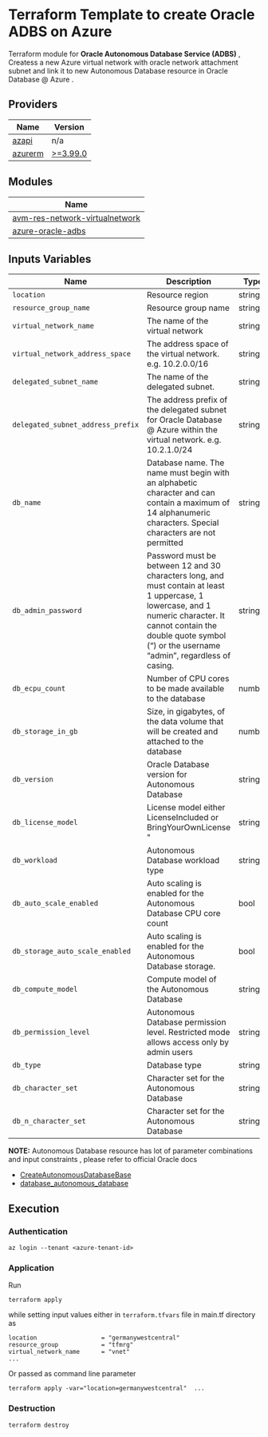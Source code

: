 # Terraform Template to create Oracle ADBS on Azure

Terraform module for **Oracle Autonomous Database Service (ADBS)** , Createss a new Azure virtual network with oracle network attachment subnet and link it to new Autonomous Database resource in Oracle Database @ Azure .

## Providers

| Name                       | Version                                                                                                       |
| -------------------------- | ------------------------------------------------------------------------------------------------------------- |
| [azapi](#provider_azapi)   | n/a                                                                                                           |
| [azurerm](#provider_azapi) | [>=3.99.0](https://github.com/hashicorp/terraform-provider-azurerm/blob/main/CHANGELOG.md#3990-april-11-2024) |

## Modules

| Name                                                                                                                        |
| --------------------------------------------------------------------------------------------------------------------------- |
| [avm-res-network-virtualnetwork](https://registry.terraform.io/modules/Azure/avm-res-network-virtualnetwork/azurerm/latest) |
| [azure-oracle-adbs](../../modules/azure-oracle-adbs)                                                                        |

## Inputs Variables

| Name                              | Description                                                                                                                                                                                                                   | Type   | Default           | Required |
| --------------------------------- | ----------------------------------------------------------------------------------------------------------------------------------------------------------------------------------------------------------------------------- | ------ | ----------------- | :------: |
| `location`                        | Resource region                                                                                                                                                                                                               | string | n/a               |   yes    |
| `resource_group_name`             | Resource group name                                                                                                                                                                                                           | string | n/a               |   yes    |
| `virtual_network_name`            | The name of the virtual network                                                                                                                                                                                               | string | n/a               |   yes    |
| `virtual_network_address_space`   | The address space of the virtual network. e.g. 10.2.0.0/16                                                                                                                                                                    | string | n/a               |   yes    |
| `delegated_subnet_name`           | The name of the delegated subnet.                                                                                                                                                                                             | string | n/a               |   yes    |
| `delegated_subnet_address_prefix` | The address prefix of the delegated subnet for Oracle Database @ Azure within the virtual network. e.g. 10.2.1.0/24                                                                                                           | string | n/a               |   yes    |
| `db_name`                         | Database name. The name must begin with an alphabetic character and can contain a maximum of 14 alphanumeric characters. Special characters are not permitted                                                                 | string | n/a               |   yes    |
| `db_admin_password`               | Password must be between 12 and 30 characters long, and must contain at least 1 uppercase, 1 lowercase, and 1 numeric character. It cannot contain the double quote symbol (“) or the username “admin”, regardless of casing. | string | n/a               |   yes    |
| `db_ecpu_count`                   | Number of CPU cores to be made available to the database                                                                                                                                                                      | number | 2                 |    no    |
| `db_storage_in_gb`                | Size, in gigabytes, of the data volume that will be created and attached to the database                                                                                                                                      | number | 20                |    no    |
| `db_version`                      | Oracle Database version for Autonomous Database                                                                                                                                                                               | string | "19c"             |          |
| `db_license_model`                | License model either LicenseIncluded or BringYourOwnLicense "                                                                                                                                                                 | string | "LicenseIncluded" |          |
| `db_workload`                     | Autonomous Database workload type                                                                                                                                                                                             | string | "DW"              |          |
| `db_auto_scale_enabled`           | Auto scaling is enabled for the Autonomous Database CPU core count                                                                                                                                                            | bool   | true              |          |
| `db_storage_auto_scale_enabled`   | Auto scaling is enabled for the Autonomous Database storage.                                                                                                                                                                  | bool   | false             |          |
| `db_compute_model`                | Compute model of the Autonomous Database                                                                                                                                                                                      | string | "ECPU"            |          |
| `db_permission_level`             | Autonomous Database permission level. Restricted mode allows access only by admin users                                                                                                                                       | string | "Restricted"      |          |
| `db_type`                         | Database type                                                                                                                                                                                                                 | string | "Regular"         |          |
| `db_character_set`                | Character set for the Autonomous Database                                                                                                                                                                                     | string | "AL32UTF8"        |          |
| `db_n_character_set`              | Character set for the Autonomous Database                                                                                                                                                                                     | string | "AL16UTF16"       |          |

**NOTE:** Autonomous Database resource has lot of parameter combinations and input constraints , please refer to official Oracle docs

- [CreateAutonomousDatabaseBase](https://docs.oracle.com/en-us/iaas/api/#/en/database/20160918/datatypes/CreateAutonomousDatabaseBase)
- [database_autonomous_database](https://docs.oracle.com/en-us/iaas/tools/terraform-provider-oci/6.2.0/docs/r/database_autonomous_database.html)

## Execution

### Authentication

```
az login --tenant <azure-tenant-id>
```

### Application

Run

```
terraform apply
```

while setting input values either in `terraform.tfvars` file in main.tf directory as

```
location                  = "germanywestcentral"
resource_group            = "tfmrg"
virtual_network_name      = "vnet"
...
```

Or passed as command line parameter

```
terraform apply -var="location=germanywestcentral"  ...
```

### Destruction

```
terraform destroy
```
